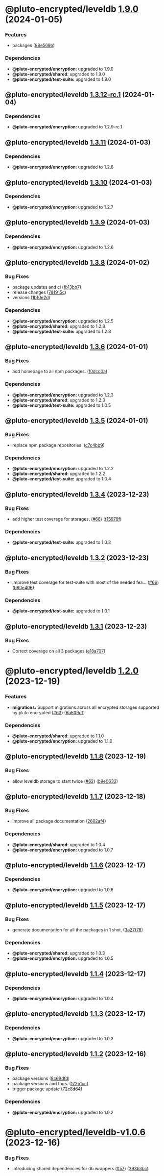 # @pluto-encrypted/leveldb [1.9.0](https://github.com/atala-community-projects/pluto-encrypted/compare/@pluto-encrypted/leveldb@1.8.0...@pluto-encrypted/leveldb@1.9.0) (2024-01-05)


### Features

* packages ([88e569b](https://github.com/atala-community-projects/pluto-encrypted/commit/88e569b05129d1b0f586f5aded5d8dd645cd285f))





### Dependencies

* **@pluto-encrypted/encryption:** upgraded to 1.9.0
* **@pluto-encrypted/shared:** upgraded to 1.9.0
* **@pluto-encrypted/test-suite:** upgraded to 1.9.0

## @pluto-encrypted/leveldb [1.3.12-rc.1](https://github.com/atala-community-projects/pluto-encrypted/compare/@pluto-encrypted/leveldb@1.3.11...@pluto-encrypted/leveldb@1.3.12-rc.1) (2024-01-04)





### Dependencies

* **@pluto-encrypted/encryption:** upgraded to 1.2.9-rc.1

## @pluto-encrypted/leveldb [1.3.11](https://github.com/atala-community-projects/pluto-encrypted/compare/@pluto-encrypted/leveldb@1.3.10...@pluto-encrypted/leveldb@1.3.11) (2024-01-03)





### Dependencies

* **@pluto-encrypted/encryption:** upgraded to 1.2.8

## @pluto-encrypted/leveldb [1.3.10](https://github.com/atala-community-projects/pluto-encrypted/compare/@pluto-encrypted/leveldb@1.3.9...@pluto-encrypted/leveldb@1.3.10) (2024-01-03)





### Dependencies

* **@pluto-encrypted/encryption:** upgraded to 1.2.7

## @pluto-encrypted/leveldb [1.3.9](https://github.com/atala-community-projects/pluto-encrypted/compare/@pluto-encrypted/leveldb@1.3.8...@pluto-encrypted/leveldb@1.3.9) (2024-01-03)





### Dependencies

* **@pluto-encrypted/encryption:** upgraded to 1.2.6

## @pluto-encrypted/leveldb [1.3.8](https://github.com/atala-community-projects/pluto-encrypted/compare/@pluto-encrypted/leveldb@1.3.7...@pluto-encrypted/leveldb@1.3.8) (2024-01-02)


### Bug Fixes

* package updates and ci ([fb13bb7](https://github.com/atala-community-projects/pluto-encrypted/commit/fb13bb7942568b50b41f0c777fb1173bcd63dd3b))
* release changes ([781915c](https://github.com/atala-community-projects/pluto-encrypted/commit/781915ccd4443bae3b8716de76929aaf1af3cd3e))
* versions ([1bf0e2d](https://github.com/atala-community-projects/pluto-encrypted/commit/1bf0e2dbc9fb388f90c494858019af0ac29681da))





### Dependencies

* **@pluto-encrypted/encryption:** upgraded to 1.2.5
* **@pluto-encrypted/shared:** upgraded to 1.2.8
* **@pluto-encrypted/test-suite:** upgraded to 1.2.8

## @pluto-encrypted/leveldb [1.3.6](https://github.com/atala-community-projects/pluto-encrypted/compare/@pluto-encrypted/leveldb@1.3.5...@pluto-encrypted/leveldb@1.3.6) (2024-01-01)


### Bug Fixes

* add homepage to all npm packages. ([f0dcd0a](https://github.com/atala-community-projects/pluto-encrypted/commit/f0dcd0a90ff8cf5278de1158a6e90298d25d43c4))





### Dependencies

* **@pluto-encrypted/encryption:** upgraded to 1.2.3
* **@pluto-encrypted/shared:** upgraded to 1.2.3
* **@pluto-encrypted/test-suite:** upgraded to 1.0.5

## @pluto-encrypted/leveldb [1.3.5](https://github.com/atala-community-projects/pluto-encrypted/compare/@pluto-encrypted/leveldb@1.3.4...@pluto-encrypted/leveldb@1.3.5) (2024-01-01)


### Bug Fixes

* replace npm package repositories. ([c7c4bb9](https://github.com/atala-community-projects/pluto-encrypted/commit/c7c4bb9e5ab55762ac44bc9caa1b98094088647d))





### Dependencies

* **@pluto-encrypted/encryption:** upgraded to 1.2.2
* **@pluto-encrypted/shared:** upgraded to 1.2.2
* **@pluto-encrypted/test-suite:** upgraded to 1.0.4

## @pluto-encrypted/leveldb [1.3.4](https://github.com/elribonazo/pluto-encrypted/compare/@pluto-encrypted/leveldb@1.3.3...@pluto-encrypted/leveldb@1.3.4) (2023-12-23)


### Bug Fixes

* add higher test coverage for storages. ([#68](https://github.com/elribonazo/pluto-encrypted/issues/68)) ([f15979f](https://github.com/elribonazo/pluto-encrypted/commit/f15979fff3c58f04d0eb617eda3a5eb677b1dfa1))





### Dependencies

* **@pluto-encrypted/test-suite:** upgraded to 1.0.3

## @pluto-encrypted/leveldb [1.3.2](https://github.com/elribonazo/pluto-encrypted/compare/@pluto-encrypted/leveldb@1.3.1...@pluto-encrypted/leveldb@1.3.2) (2023-12-23)


### Bug Fixes

* Improve test coverage for test-suite with most of the needed fea… ([#66](https://github.com/elribonazo/pluto-encrypted/issues/66)) ([b90e406](https://github.com/elribonazo/pluto-encrypted/commit/b90e40670e82808f38b880456ccc0c5505b48757))





### Dependencies

* **@pluto-encrypted/test-suite:** upgraded to 1.0.1

## @pluto-encrypted/leveldb [1.3.1](https://github.com/elribonazo/pluto-encrypted/compare/@pluto-encrypted/leveldb@1.3.0...@pluto-encrypted/leveldb@1.3.1) (2023-12-23)


### Bug Fixes

* Correct coverage on all 3 packages ([e18a707](https://github.com/elribonazo/pluto-encrypted/commit/e18a707b49784b6eace13aaa69e8d4fd4526626b))

# @pluto-encrypted/leveldb [1.2.0](https://github.com/elribonazo/pluto-encrypted/compare/@pluto-encrypted/leveldb@1.1.8...@pluto-encrypted/leveldb@1.2.0) (2023-12-19)


### Features

* **migrations:** Support migrations across all encrypted storages supported by pluto encrypted ([#63](https://github.com/elribonazo/pluto-encrypted/issues/63)) ([6b609df](https://github.com/elribonazo/pluto-encrypted/commit/6b609df8cf893a269fc0c1f8026db0caa6098ac5))





### Dependencies

* **@pluto-encrypted/shared:** upgraded to 1.1.0
* **@pluto-encrypted/encryption:** upgraded to 1.1.0

## @pluto-encrypted/leveldb [1.1.8](https://github.com/elribonazo/pluto-encrypted/compare/@pluto-encrypted/leveldb@1.1.7...@pluto-encrypted/leveldb@1.1.8) (2023-12-19)


### Bug Fixes

* allow leveldb storage to start twice ([#62](https://github.com/elribonazo/pluto-encrypted/issues/62)) ([b9e0633](https://github.com/elribonazo/pluto-encrypted/commit/b9e06330f01f672a790a33d9a6127f835d1b7009))

## @pluto-encrypted/leveldb [1.1.7](https://github.com/elribonazo/pluto-encrypted/compare/@pluto-encrypted/leveldb@1.1.6...@pluto-encrypted/leveldb@1.1.7) (2023-12-18)


### Bug Fixes

* Improve all package documentation ([2602af4](https://github.com/elribonazo/pluto-encrypted/commit/2602af4f37f97eb2f70d39d79eb3c3e715e7cead))





### Dependencies

* **@pluto-encrypted/shared:** upgraded to 1.0.4
* **@pluto-encrypted/encryption:** upgraded to 1.0.7

## @pluto-encrypted/leveldb [1.1.6](https://github.com/elribonazo/pluto-encrypted/compare/@pluto-encrypted/leveldb@1.1.5...@pluto-encrypted/leveldb@1.1.6) (2023-12-17)





### Dependencies

* **@pluto-encrypted/encryption:** upgraded to 1.0.6

## @pluto-encrypted/leveldb [1.1.5](https://github.com/elribonazo/pluto-encrypted/compare/@pluto-encrypted/leveldb@1.1.4...@pluto-encrypted/leveldb@1.1.5) (2023-12-17)


### Bug Fixes

* generate documentation for all the packages in 1 shot. ([3a27f78](https://github.com/elribonazo/pluto-encrypted/commit/3a27f78d122855a353efe814fdb7e48e0222ade2))





### Dependencies

* **@pluto-encrypted/shared:** upgraded to 1.0.3
* **@pluto-encrypted/encryption:** upgraded to 1.0.5

## @pluto-encrypted/leveldb [1.1.4](https://github.com/elribonazo/pluto-encrypted/compare/@pluto-encrypted/leveldb@1.1.3...@pluto-encrypted/leveldb@1.1.4) (2023-12-17)





### Dependencies

* **@pluto-encrypted/encryption:** upgraded to 1.0.4

## @pluto-encrypted/leveldb [1.1.3](https://github.com/elribonazo/pluto-encrypted/compare/@pluto-encrypted/leveldb@1.1.2...@pluto-encrypted/leveldb@1.1.3) (2023-12-17)





### Dependencies

* **@pluto-encrypted/encryption:** upgraded to 1.0.3

## @pluto-encrypted/leveldb [1.1.2](https://github.com/elribonazo/pluto-encrypted/compare/@pluto-encrypted/leveldb@1.1.1...@pluto-encrypted/leveldb@1.1.2) (2023-12-16)


### Bug Fixes

* package versions ([8c69dfd](https://github.com/elribonazo/pluto-encrypted/commit/8c69dfd143c5db3fd174557a4bc92394bd503b86))
* package versions and tags. ([172b1cc](https://github.com/elribonazo/pluto-encrypted/commit/172b1cc803e18b4967571349db8728cb33bbb35c))
* trigger package update ([72c8d64](https://github.com/elribonazo/pluto-encrypted/commit/72c8d645db13000945b438cb223728c55f910433))





### Dependencies

* **@pluto-encrypted/encryption:** upgraded to 1.0.2

# [@pluto-encrypted/leveldb-v1.0.6](https://github.com/elribonazo/pluto-encrypted/compare/@pluto-encrypted/leveldb-v1.0.5...@pluto-encrypted/leveldb-v1.0.6) (2023-12-16)


### Bug Fixes

* Introducing shared dependencies for db wrappers ([#57](https://github.com/elribonazo/pluto-encrypted/issues/57)) ([393b3bc](https://github.com/elribonazo/pluto-encrypted/commit/393b3bc2cbd811bf45fca7f67bb6704c617ed504))
